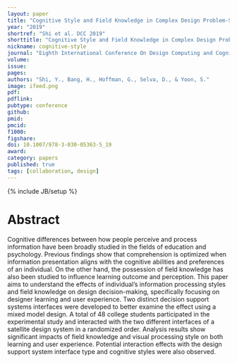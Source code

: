 ```yaml
---
layout: paper
title: "Cognitive Style and Field Knowledge in Complex Design Problem-Solving: A Comparative Case Study of Decision Support Systems"
year: "2019"
shortref: "Shi et al. DCC 2019"
shorttitle: "Cognitive Style and Field Knowledge in Complex Design Problem-Solving"
nickname: cognitive-style
journal: "Eighth International Conference On Design Computing and Cognition (DCC'18)"
volume:
issue:
pages:
authors: "Shi, Y., Bang, H., Hoffman, G., Selva, D., & Yoon, S."
image: ifeed.png
pdf:
pdflink: 
pubtype: conference
github:
pmid:  
pmcid:
f1000:
figshare:
doi: 10.1007/978-3-030-05363-5_19
award: 
category: papers
published: true
tags: [collaboration, design]
---
```

{% include JB/setup %}

# Abstract

Cognitive differences between how people perceive and process information have been broadly studied in the fields of education and psychology. Previous findings show that comprehension is optimized when information presentation aligns with the cognitive abilities and preferences of an individual. On the other hand, the possession of field knowledge has also been studied to influence learning outcome and perception. This paper aims to understand the effects of individual’s information processing styles and field knowledge on design decision-making, specifically focusing on designer learning and user experience. Two distinct decision support systems interfaces were developed to better examine the effect using a mixed model design. A total of 48 college students participated in the experimental study and interacted with the two different interfaces of a satellite design system in a randomized order. Analysis results show significant impacts of field knowledge and visual processing style on both learning and user experience. Potential interaction effects with the design support system interface type and cognitive styles were also observed.